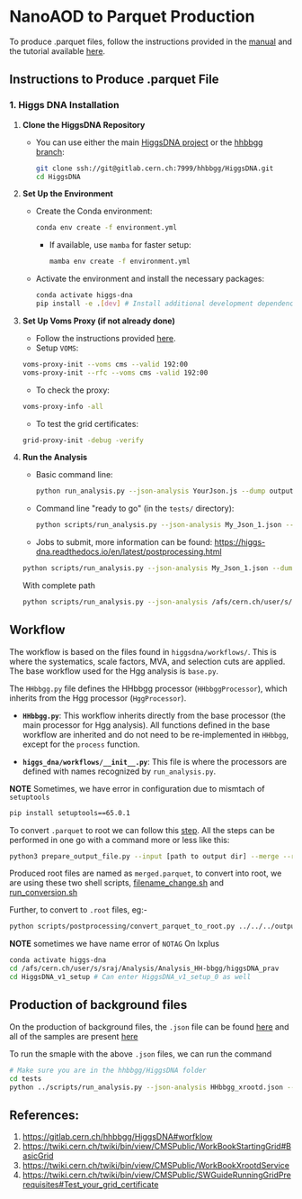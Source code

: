 # NanoAOD to Parquet Production

To produce .parquet files, follow the instructions provided in the [manual](https://higgs-dna.readthedocs.io/en/latest/index.html) and the tutorial available [here](https://indico.cern.ch/event/1360961/contributions/5777678/attachments/2788218/4861762/HiggsDNA_tutorial.pdf).

## Instructions to Produce .parquet File

### 1. Higgs DNA Installation

1. **Clone the HiggsDNA Repository**
   - You can use either the main [HiggsDNA project](https://gitlab.cern.ch/HiggsDNA-project/HiggsDNA) or the [hhbbgg branch](https://gitlab.cern.ch/hhbbgg/HiggsDNA):
     ```bash
     git clone ssh://git@gitlab.cern.ch:7999/hhbbgg/HiggsDNA.git
     cd HiggsDNA
     ```

2. **Set Up the Environment**
   - Create the Conda environment:
     ```bash
     conda env create -f environment.yml
     ```
     - If available, use `mamba` for faster setup:
       ```bash
       mamba env create -f environment.yml
       ```
   - Activate the environment and install the necessary packages:
     ```bash
     conda activate higgs-dna
     pip install -e .[dev] # Install additional development dependencies
     ```

3. **Set Up Voms Proxy (if not already done)**
   - Follow the instructions provided [here](https://uscms.org/uscms_at_work/computing/getstarted/get_grid_cert.shtml).
   - Setup `VOMS`:
	```bash
	voms-proxy-init --voms cms --valid 192:00
    voms-proxy-init --rfc --voms cms -valid 192:00
	```
   - To check the proxy:
	```bash
	voms-proxy-info -all
	```
   - To test the grid certificates:
	```bash
	grid-proxy-init -debug -verify 
	```

4. **Run the Analysis**
   - Basic command line:
     ```bash
     python run_analysis.py --json-analysis YourJson.js --dump output_test
     ```
   - Command line "ready to go" (in the `tests/` directory):
     ```bash
     python scripts/run_analysis.py --json-analysis My_Json_1.json --dump ../../../output_parquet/ --skipCQR --executor futures
     ```
    - Jobs to submit, more information can be found: https://higgs-dna.readthedocs.io/en/latest/postprocessing.html
    ```bash
    python scripts/run_analysis.py --json-analysis My_Json_1.json --dump ../../../output_parquet/ --skipCQR --executor vanilla_lxplus --queue espresso
    ```
    With complete path 
    ```bash
    python scripts/run_analysis.py --json-analysis /afs/cern.ch/user/s/sraj/Analysis/Analysis_HH-bbgg/higgsDNA_prav/HiggsDNA_v1_setup/My_Json_1.json --dump /afs/cern.ch/user/s/sraj/Analysis/output_parquet --skipCQR --executor vanilla_lxplus --queue espresso
    ```
## Workflow

The workflow is based on the files found in `higgsdna/workflows/`. This is where the systematics, scale factors, MVA, and selection cuts are applied. The base workflow used for the Hgg analysis is `base.py`. 

The `HHbbgg.py` file defines the HHbbgg processor (`HHbbggProcessor`), which inherits from the Hgg processor (`HggProcessor`).

- **`HHbbgg.py`**: This workflow inherits directly from the base processor (the main processor for Hgg analysis). All functions defined in the base workflow are inherited and do not need to be re-implemented in `HHbbgg`, except for the `process` function.

- **`higgs_dna/workflows/__init__.py`**: This file is where the processors are defined with names recognized by `run_analysis.py`.

**NOTE** Sometimes, we have error in configuration due to mismtach of `setuptools`
```bash
pip install setuptools==65.0.1
```
To convert `.parquet` to root we can follow this [step](https://higgs-dna.readthedocs.io/en/latest/postprocessing.html). All the steps can be performed in one go with a command more or less like this:
```bash
python3 prepare_output_file.py --input [path to output dir] --merge --root --ws --syst --cats --args "--do_syst"
```
Produced root files are named as `merged.parquet`, to convert into root, we are using these two shell scripts, [filename_change.sh](https://github.com/raj2022/hhbbgg_AwkwardAnalyzer/blob/main/jsonhiggsdnaproduction/filename_change.sh) and [run_conversion.sh](https://github.com/raj2022/hhbbgg_AwkwardAnalyzer/blob/main/jsonhiggsdnaproduction/run_conversion.sh) 

Further, to convert to `.root` files, eg:-
```bash
python scripts/postprocessing/convert_parquet_to_root.py ../../../output_parquet/merged/NMSSM_X400_Y70/nominal/NOTAG_merged.parquet ../../../output_root/NMSSM/NMSSM_X400_Y70.root mc
```
**NOTE** sometimes we have name error of `NOTAG`
On lxplus
```bash
conda activate higgs-dna
cd /afs/cern.ch/user/s/sraj/Analysis/Analysis_HH-bbgg/higgsDNA_prav
cd HiggsDNA_v1_setup # Can enter HiggsDNA_v1_setup_0 as well
```
## Production of background files
On the production of background files, the `.json` file can be found [here](https://gitlab.cern.ch/hhbbgg/HiggsDNA/-/blob/master/tests/HHbbgg_xrootd.json?ref_type=heads) and all of the samples are present [here](https://gitlab.cern.ch/hhbbgg/HiggsDNA/-/blob/master/tests/samples_v12_HHbbgg_xrootd.json?ref_type=heads)

To run the smaple with the above `.json` files, we can run the command
```bash
# Make sure you are in the hhbbgg/HiggsDNA folder
cd tests
python ../scripts/run_analysis.py --json-analysis HHbbgg_xrootd.json --dump ../../../../output_parquet/ --skipCQR --executor futures
```

## References:
1. https://gitlab.cern.ch/hhbbgg/HiggsDNA#worfklow
2. https://twiki.cern.ch/twiki/bin/view/CMSPublic/WorkBookStartingGrid#BasicGrid
3. https://twiki.cern.ch/twiki/bin/view/CMSPublic/WorkBookXrootdService 
4. https://twiki.cern.ch/twiki/bin/view/CMSPublic/SWGuideRunningGridPrerequisites#Test_your_grid_certificate
